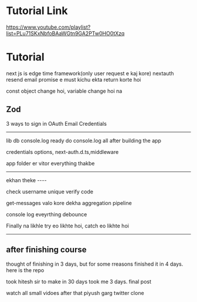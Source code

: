# Tutorial Link
https://www.youtube.com/playlist?list=PLu71SKxNbfoBAaWGtn9GA2PTw0HO0tXzq

# Tutorial

next js is edge time framework(only user request e kaj kore)
nextauth 
resend email
promise e must kichu ekta return korte hoi

const object change hoi, variable change hoi na


## Zod 

3 ways to sign in 
OAuth
Email
Credentials

--------------------
lib db console.log ready
do console.log all after building the app

credentials
options, next-auth.d.ts,middleware

app folder er vitor everything thakbe

--------------------


ekhan theke ----

check username unique
verify code

get-messages valo kore dekha
aggregation pipeline

console log eveyrthing
debounce 





Finally na likhle try eo likhte hoi, catch eo likhte hoi


-----------
after finishing course
-----------
thought of finishing in 3 days, but for some rreasons finished it in 4 days. here is the repo

took hitesh sir to make in 30 days
took me 3 days. final post


watch all small vidoes after that
piyush garg twitter clone 
